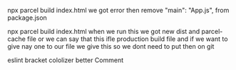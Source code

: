 npx parcel build index.html
we got error then
remove "main": "App.js", from package.json

 npx parcel build index.html
 when we run this we got new dist and parcel-cache file  or we can say that this ifle production build file and if we want to give nay one to our file we give this
  so we dont need to put then on git 


eslint
bracket cololizer
better Comment